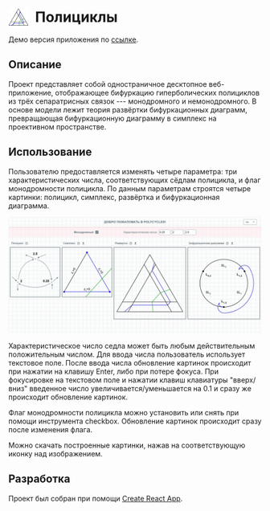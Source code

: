 <h1>
<img src="public/img/unfold.jpg" width="40px" align= "left" />&nbsp;
Полициклы
</h1>

Демо версия приложения по [ссылке](https://chichivika.github.io/polycycles/).

## Описание

Проект представляет собой одностраничное десктопное веб-приложение, отображающее бифуркацию гиперболических полициклов из трёх сепаратрисных связок --- монодромного и немонодромного. В основе модели лежит теория развёртки бифуркационных диаграмм, превращающая бифуркационную диаграмму в симплекс на проективном пространстве.

## Использование

Пользователю предоставляется изменять четыре параметра: три характеристических числа, соответствующих сёдлам полицикла, и флаг монодромности полицикла. По данным параметрам строятся четыре картинки: полицикл, симплекс, развёртка и бифуркационная диаграмма.

<p align="center">
    <img src="public/img/polycycles_screen.JPG" width="600px">
</p>

Характеристическое число седла может быть любым действительным положительным числом. Для ввода числа пользователь использует текстовое поле. После ввода числа обновление картинок происходит при нажатии на клавишу Enter, либо при потере фокуса. При фокусировке на текстовом поле и нажатии клавиш клавиатуры "вверх/вниз" введенное число увеличивается/уменьшается на 0.1 и сразу же происходит обновление картинок.

Флаг монодромности полицикла можно установить или снять при помощи инструмента checkbox. Обновление картинок происходит сразу после изменения флага.

Можно скачать построенные картинки, нажав на соответствующую иконку над изображением.

## Разработка

Проект был собран при помощи [Create React App](https://github.com/facebook/create-react-app).
